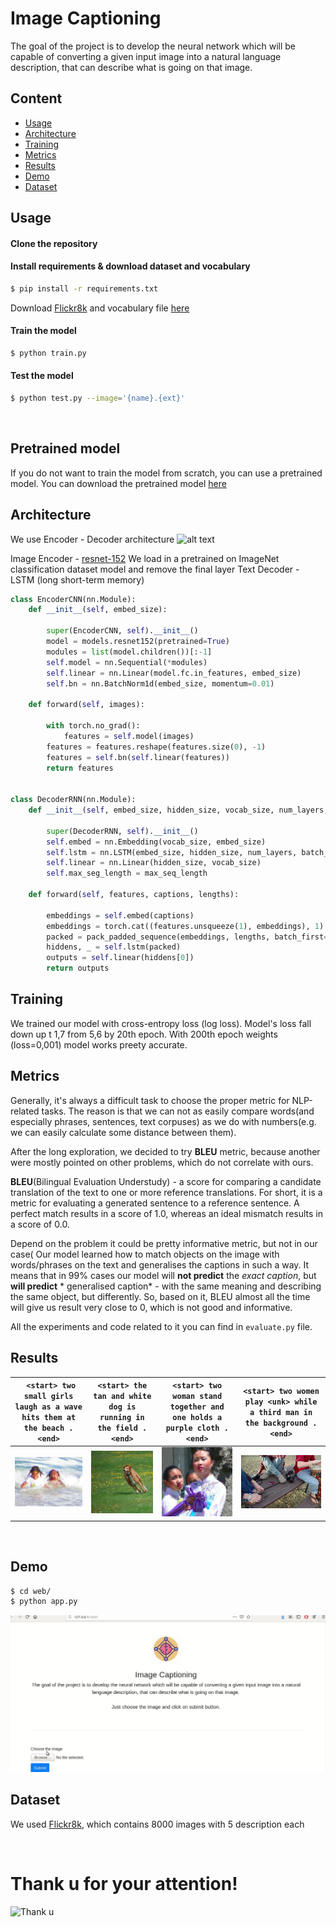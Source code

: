 # Image Captioning

The goal of the project is to develop the neural network which will be capable of converting a given input image into a natural language description, that can describe what is going on that image.

## Content

- [Usage](#usage)
- [Architecture](#architecture)
- [Training](#training)
- [Metrics](#metrics)
- [Results](#results)
- [Demo](#demo)
- [Dataset](#dataset)


## Usage

#### Clone the repository

#### Install requirements & download dataset and vocabulary

```bash
$ pip install -r requirements.txt
```
Download [Flickr8k](http://academictorrents.com/details/9dea07ba660a722ae1008c4c8afdd303b6f6e53b) and
vocabulary file [here](https://www.dropbox.com/s/26adb7y9m98uisa/vocap.zip?dl=0)

#### Train the model

```bash
$ python train.py    
```

#### Test the model 

```bash
$ python test.py --image='{name}.{ext}'
```

<br>

## Pretrained model
If you do not want to train the model from scratch, you can use a pretrained model. You can download the pretrained model [here](https://www.dropbox.com/s/vtbskghx7vg4q3f/weights.zip?dl=0) 


## Architecture
We use Encoder - Decoder architecture
![alt text](https://raw.githubusercontent.com/yunjey/pytorch-tutorial/master/tutorials/03-advanced/image_captioning/png/model.png)

Image Encoder -  [resnet-152](https://arxiv.org/abs/1512.03385) We load in a pretrained on ImageNet classification dataset model and remove the final layer
Text Decoder - LSTM (long short-term memory)

```python
class EncoderCNN(nn.Module):
    def __init__(self, embed_size):

        super(EncoderCNN, self).__init__()
        model = models.resnet152(pretrained=True)
        modules = list(model.children())[:-1]
        self.model = nn.Sequential(*modules)
        self.linear = nn.Linear(model.fc.in_features, embed_size)
        self.bn = nn.BatchNorm1d(embed_size, momentum=0.01)

    def forward(self, images):

        with torch.no_grad():
            features = self.model(images)
        features = features.reshape(features.size(0), -1)
        features = self.bn(self.linear(features))
        return features


class DecoderRNN(nn.Module):
    def __init__(self, embed_size, hidden_size, vocab_size, num_layers, max_seq_length=20):

        super(DecoderRNN, self).__init__()
        self.embed = nn.Embedding(vocab_size, embed_size)
        self.lstm = nn.LSTM(embed_size, hidden_size, num_layers, batch_first=True)
        self.linear = nn.Linear(hidden_size, vocab_size)
        self.max_seg_length = max_seq_length

    def forward(self, features, captions, lengths):

        embeddings = self.embed(captions)
        embeddings = torch.cat((features.unsqueeze(1), embeddings), 1)
        packed = pack_padded_sequence(embeddings, lengths, batch_first=True)
        hiddens, _ = self.lstm(packed)
        outputs = self.linear(hiddens[0])
        return outputs

```
## Training
We trained our model with cross-entropy loss (log loss).
Model's loss fall down up t 1,7 from 5,6 by 20th epoch. With 200th epoch weights (loss=0,001) model works preety accurate.

## Metrics

Generally, it's always a difficult task to choose the proper metric for NLP-related tasks. The reason is that we can not as easily compare words(and especially phrases, sentences, text corpuses) as we do with numbers(e.g. we can easily calculate some distance between them).

After the long exploration, we decided to try **BLEU** metric, because another were mostly pointed on other problems, which do not correlate with ours.

**BLEU**(Bilingual Evaluation Understudy) - a score for comparing a candidate translation of the text to one or more reference translations. For short, it is a metric for evaluating a generated sentence to a reference sentence. A perfect match results in a score of 1.0, whereas an ideal mismatch results in a score of 0.0.


Depend on the problem it could be pretty informative metric, but not in our case( Our model learned how to match objects on the image with words/phrases on the text and generalises the captions in such a way. It means that in 99% cases our model will **not predict** the *exact caption*, but **will predict**  * generalised caption* - with the same meaning and describing the same object, but differently. So, based on it, BLEU almost all the time will give us result very close to 0, which is not good and informative. 

All the experiments and code related to it you can find in `evaluate.py` file.

## Results

| ``` <start> two small girls laugh as a wave hits them at the beach . <end>``` | ```<start> the tan and white dog is running in the field . <end>``` | ```<start> two woman stand together and one holds a purple cloth . <end>``` | ```<start> two women play <unk> while a third man in the background . <end>``` |
| :----------------------------------------------------------: | :----------------------------------------------------------: | :----------------------------------------------------------: | :----------------------------------------------------------: |
|                   ![wave](images/wave.jpg)                   |                   ![a dog](images/dog.jpg)                   |                  ![girls](images/girls.jpg)                  |                   ![guys](images/hip.jpg)                    |


​    

## Demo

```bash
$ cd web/
$ python app.py
```

![girls](images/caption.gif)


## Dataset
We used [Flickr8k](http://academictorrents.com/details/9dea07ba660a722ae1008c4c8afdd303b6f6e53b), which contains 8000 images with 5 description each 

<br>

# Thank u for your attention!

![Thank u](https://media.giphy.com/media/jNdw5Qmy5MOpq/giphy.gif)
